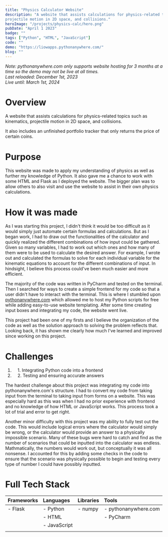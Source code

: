 ```yaml
---
title: "Physics Calculator Website"
description: "A website that assists calculations for physics-related topics such as kinematics, 
projectile motion in 2D space, and collisions."
heroImage: "/projects/physics-calc/hero.png"
pubDate: "April 1 2023"
badge: ""
tags: ["Python", "HTML", "JavaScript"]
code: ""
demo: "https://liowapps.pythonanywhere.com/"
blog: ""
---
```

_Note: pythonanywhere.com only supports website hosting for 3 months at a time so the
demo may not be live at all times._  
_Last reloaded: December 1st, 2023_  
_Live until: March 1st, 2024_  

# Overview #
A website that assists calculations for physics-related topics such as kinematics, 
projectile motion in 2D space, and collisions. 

It also includes an unfinished portfolio tracker that only returns the price of certain coins. 

# Purpose #
This website was made to apply my understanding of physics as well as further my
knowledge of Python. It also gave me a chance to work with some HTML and Flask as I
deployed the website. The bigger plan was to allow others to also visit and use the 
website to assist in their own physics calculations.

# How it was made #
As I was starting this project, I didn't think it would be too difficult as it
would simply just automate certain formulas and calculations. But as I began work,
I had to draw out the functionalities of the calculator and quickly realized the 
different combinations of how input could be gathered. Given so many variables, I
had to work out which ones and how many of them were to be used to calculate the 
desired answer. For example, I wrote out and calculated the formulas to solve for each
individual variable for the kinematic equations to account for the different combinations
of input. In hindsight, I believe this process could've been much easier and more efficient.

The majority of the code was written in PyCharm and tested on the terminal. Then I searched 
for ways to create a simple frontend for my code so that a user didn't have to interact with 
the terminal. This is where I stumbled upon 
<a target="_blank" href="https://www.pythonanywhere.com/">pythonanywhere.com</a> which allowed
me to host my Python scripts for free while adding easy-to-use website templating. After some
time creating input boxes and integrating my code, the website went live.

This project had been one of my firsts and I believe the organization of the code as well as 
the solution approach to solving the problem reflects that. Looking back, it has shown me 
clearly how much I've learned and improved since working on this project.

# Challenges #
1. &nbsp;&nbsp;&nbsp;&nbsp;1\. Integrating Python code into a frontend
2. &nbsp;&nbsp;&nbsp;&nbsp;2\. Testing and ensuring accurate answers

The hardest challenge about this project was integrating my code into pythonanywhere.com's
structure. I had to convert my code from taking input from the terminal to taking input
from forms on a website. This was especially hard as this was when I had no prior experience
with frontend and no knowledge of how HTML or JavaScript works. This process took a lot of trial
and error to get right.

Another minor difficulty with this project was my ability to fully test out the code. This would
include logical errors where the calculator would simply be wrong, or the calculator would
provide an answer to a physically impossible scenario. Many of these bugs were hard to catch and
find as the number of scenarios that could be inputted into the calculator was endless. Mathmatically, 
the numbers would work out, but conceptually it was all nonsense. I accounted for this by adding 
some checks in the code to ensure that the scenario was physically possible to begin and testing 
every type of number I could have possibly inputted.

# Full Tech Stack #  
| Frameworks | Languages    | Libraries | Tools                |
| :--------- | :----------- | :-------- | :------------------- |
| - Flask    | - Python     | - numpy   | - pythonanywhere.com |
|            | - HTML       |           | - PyCharm            |
|            | - JavaScript |           |                      |
|            |              |           |                      |
